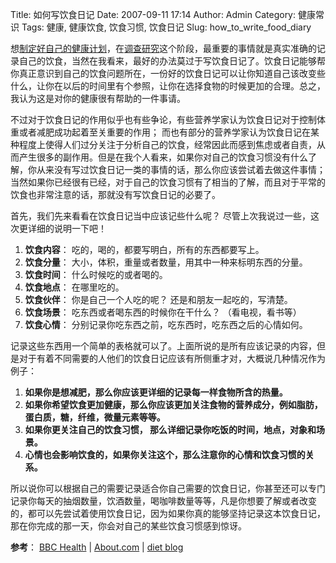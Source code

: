 Title: 如何写饮食日记
Date: 2007-09-11 17:14
Author: Admin
Category: 健康常识
Tags: 健康, 健康饮食, 饮食习惯, 饮食日记
Slug: how_to_write_food_diary

想[制定好自己的健康计划][]，在[调查研究][]这个阶段，最重要的事情就是真实准确的记录自己的饮食，当然在我看来，最好的办法莫过于写饮食日记了。饮食日记能够帮你真正意识到自己的饮食问题所在，一份好的饮食日记可以让你知道自己该改变些什么，让你在以后的时间里有个参照，让你在选择食物的时候更加的合理。总之，我认为这是对你的健康很有帮助的一件事请。

不过对于饮食日记的作用似乎也有些争论，有些营养学家认为饮食日记对于控制体重或者减肥成功起着至关重要的作用；
而也有部分的营养学家认为饮食日记在某种程度上使得人们过分关注于分析自己的饮食，经常因此而感到焦虑或者自责，从而产生很多的副作用。但是在我个人看来，如果你对自己的饮食习惯没有什么了解，你从来没有写过饮食日记一类的事情的话，那么你应该尝试着去做这件事情；
当然如果你已经很有已经，对于自己的饮食习惯有了相当的了解，而且对于平常的饮食也非常注意的话，那就没有写饮食日记的必要了。

首先，我们先来看看在饮食日记当中应该记些什么呢？
尽管上次我说过一些，这次更详细的说明一下吧！

1.  **饮食内容**： 吃的，喝的，都要写明白，所有的东西都要写上。
2.  **饮食分量**： 大小，体积，重量或者数量，用其中一种来标明东西的分量。
3.  **饮食时间**： 什么时候吃的或者喝的。
4.  **饮食地点**： 在哪里吃的。
5.  **饮食伙伴**： 你是自己一个人吃的呢？ 还是和朋友一起吃的，写清楚。
6.  **饮食场景**： 吃东西或者喝东西的时候你在干什么？ （看电视，看书等）
7.  **饮食心情**： 分别记录你吃东西之前，吃东西时，吃东西之后的心情如何。

</p>
记录这些东西用一个简单的表格就可以了。上面所说的是所有应该记录的内容，但是对于有着不同需要的人他们的饮食日记应该有所侧重才对，大概说几种情况作为例子：

1.  **如果你是想减肥，那么你应该更详细的记录每一样食物所含的热量。**
2.  **如果你希望饮食更加健康，那么你应该更加关注食物的营养成分，例如脂肪，蛋白质，糖，纤维，微量元素等等。**
3.  **如果你更关注自己的饮食习惯，
    那么详细记录你吃饭的时间，地点，对象和场景。**
4.  **心情也会影响饮食的，如果你关注这个，那么注意你的心情和饮食习惯的关系。**

</p>
所以说你可以根据自己的需要记录适合你自己需要的饮食日记，你甚至还可以专门记录你每天的抽烟数量，饮酒数量，喝咖啡数量等等，凡是你想要了解或者改变的，都可以先尝试着使用饮食日记，因为如果你真的能够坚持记录这本饮食日记，那在你完成的那一天，你会对自己的某些饮食习惯感到惊讶。

**参考**： [BBC Health][] | [About.com][] | [diet blog][]

  [制定好自己的健康计划]: http://www.quhuashuai.com/2007/09/5_step_make_health_plan/
  [调查研究]: http://www.quhuashuai.com/2007/09/5_step_make_health_plan_research/
  [BBC Health]: http://www.bbc.co.uk/health/healthy_living/your_weight/reaching_diary.shtml
  [About.com]: http://ibdcrohns.about.com/cs/mesalamine/ht/fooddiary.htm
  [diet blog]: http://www.diet-blog.com/archives/2007/09/06/how_to_keep_a_food_diary_and_why.php
